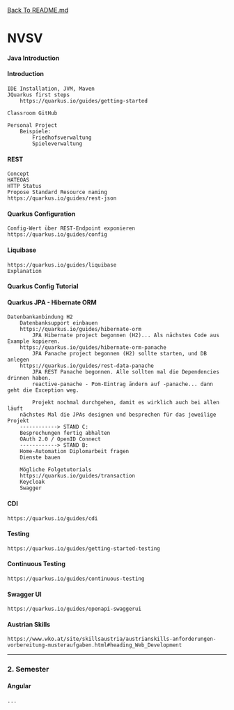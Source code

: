 [Back To README.md][back]

# NVSV

#### Java Introduction

#### Introduction

```
IDE Installation, JVM, Maven
JQuarkus first steps
	https://quarkus.io/guides/getting-started
	
Classroom GitHub

Personal Project
	Beispiele:
		Friedhofsverwaltung
		Spieleverwaltung
```

#### REST

```
Concept
HATEOAS
HTTP Status
Propose Standard Resource naming
https://quarkus.io/guides/rest-json
```

#### Quarkus Configuration

```
Config-Wert über REST-Endpoint exponieren
https://quarkus.io/guides/config
```

#### Liquibase

```
https://quarkus.io/guides/liquibase
Explanation
```

#### Quarkus Config Tutorial

#### Quarkus JPA - Hibernate ORM

```
Datenbankanbindung H2
	Datenbanksupport einbauen
	https://quarkus.io/guides/hibernate-orm
		JPA Hibernate project begonnen (H2)... Als nächstes Code aus Example kopieren.
	https://quarkus.io/guides/hibernate-orm-panache
		JPA Panache project begonnen (H2) sollte starten, und DB anlegen
	https://quarkus.io/guides/rest-data-panache
		JPA REST Panache begonnen. Alle sollten mal die Dependencies drinnen haben.
		reactive-panache - Pom-Eintrag ändern auf -panache... dann geht die Exception weg.
	
		Projekt nochmal durchgehen, damit es wirklich auch bei allen läuft
	nächstes Mal die JPAs designen und besprechen für das jeweilige Projekt
	------------> STAND C:
	Besprechungen fertig abhalten
	OAuth 2.0 / OpenID Connect
	------------> STAND B:
	Home-Automation Diplomarbeit fragen
	Dienste bauen
	
	Mögliche Folgetutorials
	https://quarkus.io/guides/transaction
	Keycloak
	Swagger
```

#### CDI

```
https://quarkus.io/guides/cdi
```

#### Testing

```
https://quarkus.io/guides/getting-started-testing
```

#### Continuous Testing

```
https://quarkus.io/guides/continuous-testing
```

#### Swagger UI

```
https://quarkus.io/guides/openapi-swaggerui
```



#### Austrian Skills

```
https://www.wko.at/site/skillsaustria/austrianskills-anforderungen-vorbereitung-musteraufgaben.html#heading_Web_Development
```



---

### 2. Semester

#### Angular

```
...
```



[back]: https://github.com/UnterrainerInformatik/htl

